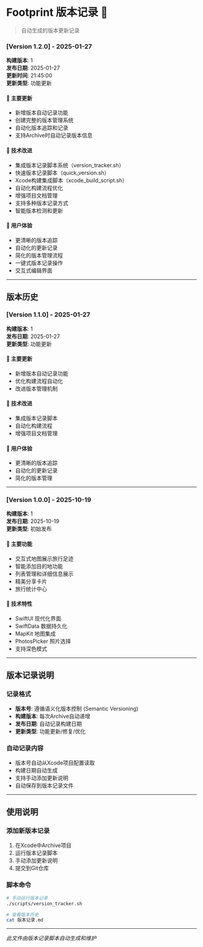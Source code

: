 # Footprint 版本记录 📝

> 自动生成的版本更新记录

### [Version 1.2.0] - 2025-01-27
**构建版本**: 1  
**发布日期**: 2025-01-27  
**更新时间**: 21:45:00  
**更新类型**: 功能更新

#### 🎯 主要更新
- 新增版本自动记录功能
- 创建完整的版本管理系统
- 自动化版本追踪和记录
- 支持Archive时自动记录版本信息

#### 🔧 技术改进
- 集成版本记录脚本系统（version_tracker.sh）
- 快速版本记录脚本（quick_version.sh）
- Xcode构建集成脚本（xcode_build_script.sh）
- 自动化构建流程优化
- 增强项目文档管理
- 支持多种版本记录方式
- 智能版本检测和更新

#### 📱 用户体验
- 更清晰的版本追踪
- 自动化的更新记录
- 简化的版本管理流程
- 一键式版本记录操作
- 交互式编辑界面

---

## 版本历史

### [Version 1.1.0] - 2025-01-27
**构建版本**: 1  
**发布日期**: 2025-01-27  
**更新类型**: 功能更新

#### 🎯 主要更新
- 新增版本自动记录功能
- 优化构建流程自动化
- 改进版本管理机制

#### 🔧 技术改进
- 集成版本记录脚本
- 自动化构建流程
- 增强项目文档管理

#### 📱 用户体验
- 更清晰的版本追踪
- 自动化的更新记录
- 简化的版本管理

---

### [Version 1.0.0] - 2025-10-19
**构建版本**: 1  
**发布日期**: 2025-10-19  
**更新类型**: 初始发布

#### 🎯 主要功能
- 交互式地图展示旅行足迹
- 智能添加目的地功能
- 列表管理和详细信息展示
- 精美分享卡片
- 旅行统计中心

#### 🔧 技术特性
- SwiftUI 现代化界面
- SwiftData 数据持久化
- MapKit 地图集成
- PhotosPicker 照片选择
- 支持深色模式

---

## 版本记录说明

### 记录格式
- **版本号**: 遵循语义化版本控制 (Semantic Versioning)
- **构建版本**: 每次Archive自动递增
- **发布日期**: 自动记录构建日期
- **更新类型**: 功能更新/修复/优化

### 自动记录内容
- 版本号自动从Xcode项目配置读取
- 构建日期自动生成
- 支持手动添加更新说明
- 自动保存到版本记录文件

---

## 使用说明

### 添加新版本记录
1. 在Xcode中Archive项目
2. 运行版本记录脚本
3. 手动添加更新说明
4. 提交到Git仓库

### 脚本命令
```bash
# 手动运行版本记录
./scripts/version_tracker.sh

# 查看版本历史
cat 版本记录.md
```

---

*此文件由版本记录脚本自动生成和维护*
